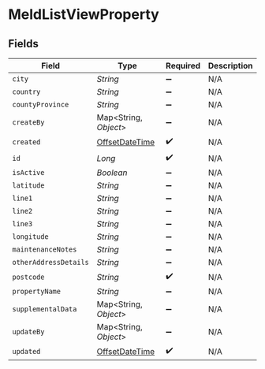 # MeldListViewProperty


## Fields

| Field                                                                                     | Type                                                                                      | Required                                                                                  | Description                                                                               |
| ----------------------------------------------------------------------------------------- | ----------------------------------------------------------------------------------------- | ----------------------------------------------------------------------------------------- | ----------------------------------------------------------------------------------------- |
| `city`                                                                                    | *String*                                                                                  | :heavy_minus_sign:                                                                        | N/A                                                                                       |
| `country`                                                                                 | *String*                                                                                  | :heavy_minus_sign:                                                                        | N/A                                                                                       |
| `countyProvince`                                                                          | *String*                                                                                  | :heavy_minus_sign:                                                                        | N/A                                                                                       |
| `createBy`                                                                                | Map<String, *Object*>                                                                     | :heavy_minus_sign:                                                                        | N/A                                                                                       |
| `created`                                                                                 | [OffsetDateTime](https://docs.oracle.com/javase/8/docs/api/java/time/OffsetDateTime.html) | :heavy_check_mark:                                                                        | N/A                                                                                       |
| `id`                                                                                      | *Long*                                                                                    | :heavy_check_mark:                                                                        | N/A                                                                                       |
| `isActive`                                                                                | *Boolean*                                                                                 | :heavy_minus_sign:                                                                        | N/A                                                                                       |
| `latitude`                                                                                | *String*                                                                                  | :heavy_minus_sign:                                                                        | N/A                                                                                       |
| `line1`                                                                                   | *String*                                                                                  | :heavy_minus_sign:                                                                        | N/A                                                                                       |
| `line2`                                                                                   | *String*                                                                                  | :heavy_minus_sign:                                                                        | N/A                                                                                       |
| `line3`                                                                                   | *String*                                                                                  | :heavy_minus_sign:                                                                        | N/A                                                                                       |
| `longitude`                                                                               | *String*                                                                                  | :heavy_minus_sign:                                                                        | N/A                                                                                       |
| `maintenanceNotes`                                                                        | *String*                                                                                  | :heavy_minus_sign:                                                                        | N/A                                                                                       |
| `otherAddressDetails`                                                                     | *String*                                                                                  | :heavy_minus_sign:                                                                        | N/A                                                                                       |
| `postcode`                                                                                | *String*                                                                                  | :heavy_check_mark:                                                                        | N/A                                                                                       |
| `propertyName`                                                                            | *String*                                                                                  | :heavy_minus_sign:                                                                        | N/A                                                                                       |
| `supplementalData`                                                                        | Map<String, *Object*>                                                                     | :heavy_minus_sign:                                                                        | N/A                                                                                       |
| `updateBy`                                                                                | Map<String, *Object*>                                                                     | :heavy_minus_sign:                                                                        | N/A                                                                                       |
| `updated`                                                                                 | [OffsetDateTime](https://docs.oracle.com/javase/8/docs/api/java/time/OffsetDateTime.html) | :heavy_check_mark:                                                                        | N/A                                                                                       |
